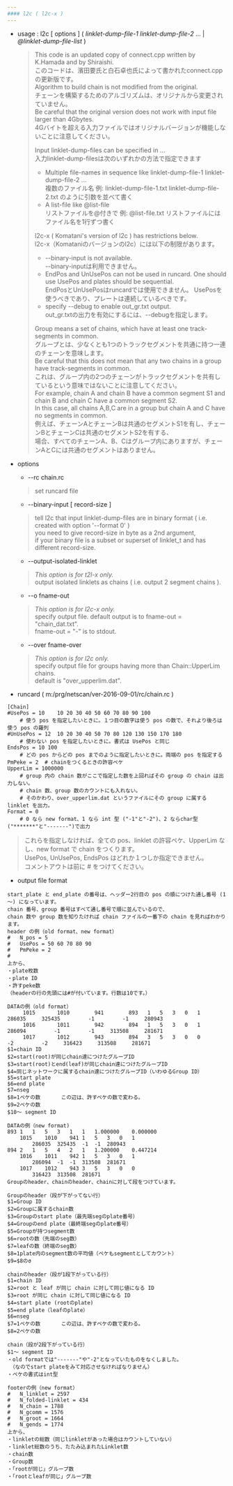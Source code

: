 ```yaml
---
#### l2c ( l2c-x )
---
```


+ usage : l2c [ options ] ( *linklet-dump-file-1* *linklet-dump-file-2* ... | *@linklet-dump-file-list* )

  > This code is an updated copy of connect.cpp written by K.Hamada and by Shiraishi.  <br>
  > このコードは、濱田要氏と白石卓也氏によって書かれたconnect.cppの更新版です。<br>
  > Algorithm to build chain is not modified from the original.  <br>
  > チェーンを構築するためのアルゴリズムは、オリジナルから変更されていません。<br>
  > Be careful that the original version does not work with input file larger than 4Gbytes.  
  > 4Gバイトを超える入力ファイルではオリジナルバージョンが機能しないことに注意してください。
  >  
  > Input linklet-dump-files can be specified in ...  
  > 入力linklet-dump-filesは次のいずれかの方法で指定できます
  > * Multiple file-names in sequence like linklet-dump-file-1 linklet-dump-file-2 ...  <br>
  > 複数のファイル名 例: linklet-dump-file-1.txt linklet-dump-file-2.txt のように引数を並べて書く
  > * A list-file like @list-file  <br>
  > リストファイルを@付きで 例: @list-file.txt リストファイルにはファイル名を1行ずつ書く
  >  
  > l2c-x ( Komatani's version of l2c ) has restrictions below.  
  > l2c-x（Komataniのバージョンのl2c）には以下の制限があります。
  > * --binary-input is not available.<br>
  > --binary-inputは利用できません。
  > * EndPos and UnUsePos can not be used in runcard. One should use UsePos and plates should be sequential.<br>
  > EndPosとUnUsePosはruncardでは使用できません。 UsePosを使うべきであり、プレートは連続しているべきです。
  > * specify --debug to enable out_gr.txt output.  <br>
  > out_gr.txtの出力を有効にするには、--debugを指定します。
  >  
  > Group means a set of chains, which have at least one track-segments in common.  <br>
  > グループとは、少なくとも1つのトラックセグメントを共通に持つ一連のチェーンを意味します。<br>
  > Be careful that this does not mean that any two chains in a group have track-segments in common.  <br>
  > これは、グループ内の2つのチェーンがトラックセグメントを共有しているという意味ではないことに注意してください。<br>
  > For example, chain A and chain B have a common segment S1 and chain B and chain C have a common segment S2.  <br>
  > In this case, all chains A,B,C are in a group but chain A and C have no segments in common.  
  > 例えば、チェーンAとチェーンBは共通のセグメントS1を有し、チェーンBとチェーンCは共通のセグメントS2を有する、<br>
  > 場合、すべてのチェーンA、B、Cはグループ内にありますが、チェーンAとCには共通のセグメントはありません。
  >

+ options
  - --rc chain.rc
  > set runcard file  

  - --binary-input [ record-size ]
  > tell l2c that input linklet-dump-files are in binary format ( i.e. created with option '--format 0' )  
  > you need to give record-size in byte as a 2nd argument,  
  > if your binary file is a subset or superset of linklet_t and has different record-size.  

  - --output-isolated-linklet
  > *This option is for t2l-x only.*  
  > output isolated linklets as chains ( i.e. output 2 segment chains ). 

  - --o fname-out
  > *This option is for l2c-x only.*  
  > specify output file. default output is to fname-out = "chain_dat.txt".  
  > fname-out = "-" is to stdout.  
 
  - --over fname-over
  > *This option is for l2c only.*  
  > specify output file for groups having more than Chain::UpperLim chains.  
  > default is "over_upperlim.dat".  

+ runcard ( m:/prg/netscan/ver-2016-09-01/rc/chain.rc )
```
[Chain]
#UsePos = 10	10 20 30 40 50 60 70 80 90 100
	# 使う pos を指定したいときに。１つ目の数字は使う pos の数で、それより後ろは使う pos の羅列
#UnUsePos = 12	10 20 30 40 50 70 80 120 130 150 170 180
	# 使わない pos を指定したいときに。書式は UsePos と同じ
EndsPos = 10 100
	# どの pos からどの pos までのように指定したいときに。両端の pos を指定する
PmPeke = 2  # chainをつくるときの許容ペケ
UpperLim = 1000000
	# group 内の chain 数がここで指定した数を上回ればその group の chain は出力しない。
	# chain 数、group 数のカウントにも入れない。
	# そのかわり、over_upperlim.dat というファイルにその group に属する linklet を出力。
Format = 0
	# 0 なら new format、1 なら int 型 ("-1"と"-2")、2 ならchar型("*******"と"-------")で出力
  ```
  > これらを指定しなければ、全ての pos、linklet の許容ペケ、UpperLim なし、new format で chain をつくります。  
  > UsePos, UnUsePos, EndsPos はどれか１つしか指定できません。  
  > コメントアウトは前に # をつけてください。  

+ output file format

```
start_plate と end_plate の番号は、ヘッダー2行目の pos の順につけた通し番号 (1～) になっています。
chain 番号、group 番号はすべて通し番号で順に並んでいるので、
chain 数や group 数を知りたければ chain ファイルの一番下の chain を見ればわかります。 
header の例（old format、new format）  
#	N_pos = 5
#	UsePos = 50 60 70 80 90
#	PmPeke = 2
#
上から、
・plate枚数
・plate ID
・許すpeke数
（headerの行の先頭には#が付いています。行数は10です。）
```

```
DATAの例（old format） 
     1015       1010        941        893   1   5   3   0   1     286035     325435         -1         -1     280943
     1016       1011        942        894   1   5   3   0   1     286094         -1         -1     313508     281671
     1017       1012        943        894   3   5   3   0   0         -2         -2     316423     313508     281671
$1=chain ID
$2=start(root)が同じchain達につけたグループID
$3=start(root)とend(leaf)が同じchain達につけたグループID
$4=同じネットワークに属するchain達につけたグループID（いわゆるGroup ID）
$5=start plate
$6=end plate
$7=nseg
$8=1ペケの数　　　　この辺は、許すペケの数で変わる。
$9=2ペケの数
$10～ segment ID 
```

```
DATAの例（new format)  
893	1	1	5	3	1	1	1.000000	0.000000
	1015	1010	941	1	5	3	0	1
		286035	325435	-1	-1	280943
894	2	1	5	4	2	1	1.200000	0.447214
 	1016	1011	942	1	5	3	0	1
		286094	-1	-1	313508	281671
  	1017	1012	943	3	5	3	0	0
		316423	313508	281671
Groupのheader、chainのheader、chainに対して段をつけています。
```
```
Groupのheader（段が下がってない行）
$1=Group ID
$2=Groupに属するchain数
$3=Groupのstart plate（最先端segのplate番号）
$4=Groupのend plate（最終端segのplate番号）
$5=Groupが持つsegment数
$6=rootの数（先端のseg数）
$7=leafの数（終端のseg数）
$8=1plate内のsegment数の平均値（ペケもsegmentとしてカウント）
$9=$8のσ
```

```
chainのheader（段が1段下がっている行）
$1=chain ID
$2=root と leaf が同じ chain に対して同じ値になる ID
$3=root が同じ chain に対して同じ値になる ID
$4=start plate (rootのplate)
$5=end plate（leafのplate）
$6=nseg
$7=1ペケの数　　　　この辺は、許すペケの数で変わる。
$8=2ペケの数
```

```
chain（段が2段下がっている行）
$1～ segment ID
・old formatでは"-------"や"-2"となっていたものをなくしました。
　（なのでstart plateをみて対応させなければなりません）
・ペケの書式はint型
```

```
footerの例（new format） 
#	N_linklet = 2597
#	N_folded-linklet = 434
#	N_chain = 1788
#	N_gcomm = 1576
#	N_groot = 1664
#	N_gends = 1774
上から、
・linkletの総数（同じlinkletがあった場合はカウントしていない）
・linklet総数のうち、たたみ込まれたLinklet数
・chain数
・Group数
・「rootが同じ」グループ数
・「rootとleafが同じ」グループ数
```
